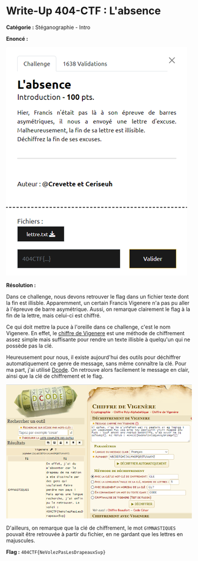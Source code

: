 # Write-Up 404-CTF : L'absence

__Catégorie :__ Stéganographie - Intro

**Enoncé :**

![Enoncé](images/enonce.png)

**Résolution :**

Dans ce challenge, nous devons retrouver le flag dans un fichier texte dont la fin est illisble. Apparemment, un certain Francis Vigenere n'a pas pu aller à l'épreuve de barre asymétrique. Aussi, on remarque clairement le flag à la fin de la lettre, mais celui-ci est chiffré.

Ce qui doit mettre la puce à l'oreille dans ce challenge, c'est le nom Vigenere. En effet, le [chiffre  de Vigenere](https://fr.wikipedia.org/wiki/Chiffre_de_Vigenère) est une méthode de chiffrement assez simple mais suffisante pour rendre un texte illisble à quelqu'un qui ne possède pas la clé.

Heureusement pour nous, il existe aujourd'hui des outils pour déchiffrer automatiquement ce genre de message, sans même connaître la clé. Pour ma part, j'ai utilisé [Dcode](https://www.dcode.fr/chiffre-vigenere). On retrouve alors facilement le message en clair, ainsi que la clé de chiffrement et le flag.

![Image1](images/image1.png)

D'ailleurs, on remarque que la clé de chiffrement, le mot `GYMNASTIQUES` pouvait être retrouvée à partir du fichier, en ne gardant que les lettres en majuscules.

**Flag :** `404CTF{NeVolezPasLesDrapeauxSvp}`